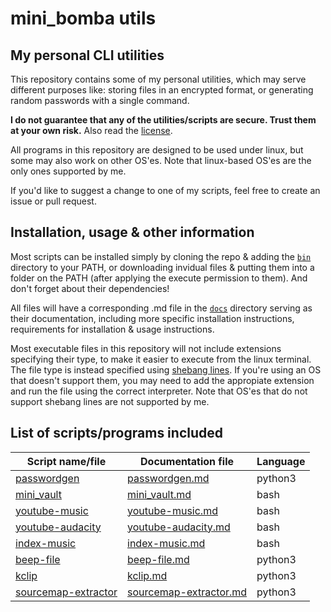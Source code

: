 # mini_bomba utils
## My personal CLI utilities

This repository contains some of my personal utilities, which may serve different purposes like: storing files in an encrypted format, or generating random passwords with a single command.

**I do not guarantee that any of the utilities/scripts are secure. Trust them at your own risk.** Also read the [license](/LICENSE).

All programs in this repository are designed to be used under linux, but some may also work on other OS'es. Note that linux-based OS'es are the only ones supported by me.

If you'd like to suggest a change to one of my scripts, feel free to create an issue or pull request.

## Installation, usage & other information

Most scripts can be installed simply by cloning the repo & adding the [`bin`](/bin) directory to your PATH, or downloading invidual files & putting them into a folder on the PATH (after applying the execute permission to them). And don't forget about their dependencies!

All files will have a corresponding .md file in the [`docs`](/docs) directory serving as their documentation, including more specific installation instructions, requirements for installation & usage instructions.

Most executable files in this repository will not include extensions specifying their type, to make it easier to execute from the linux terminal. The file type is instead specified using [shebang lines](https://en.wikipedia.org/wiki/Shebang_%28Unix%29). If you're using an OS that doesn't support them, you may need to add the appropiate extension and run the file using the correct interpreter. Note that OS'es that do not support shebang lines are not supported by me.

## List of scripts/programs included

| Script name/file                                | Documentation file                                           | Language |
|-------------------------------------------------|--------------------------------------------------------------|----------|
| [passwordgen](/bin/passwordgen)                 | [passwordgen.md](/docs/passwordgen.md)                       | python3  |  
| [mini_vault](/bin/mini_vault)                   | [mini_vault.md](/docs/mini_vault.md)                         | bash     |
| [youtube-music](/bin/youtube-music)             | [youtube-music.md](/docs/youtube-music.md)                   | bash     |     
| [youtube-audacity](/bin/youtube-audacity)       | [youtube-audacity.md](/docs/youtube-audacity.md)             | bash     |     
| [index-music](/bin/index-music)                 | [index-music.md](/docs/index-music.md)                       | bash     |
| [beep-file](/bin/beep-file)                     | [beep-file.md](/docs/beep-file.md)                           | python3  |
| [kclip](/bin/kclip)                             | [kclip.md](/docs/kclip.md)                                   | python3  |
| [sourcemap-extractor](/bin/sourcemap-extractor) | [sourcemap-extractor.md](/docs/sourcemap-extractor.md) | python3  |
